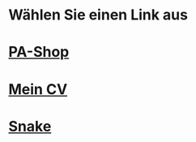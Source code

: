 # Wählen Sie einen Link aus
# [PA-Shop](https://gianniemann.github.io/pa-shop/index.html)
# [Mein CV](https://gianniemann.github.io/cv/index.html)
# [Snake](https://gianniemann.github.io/snake/snake.html)
